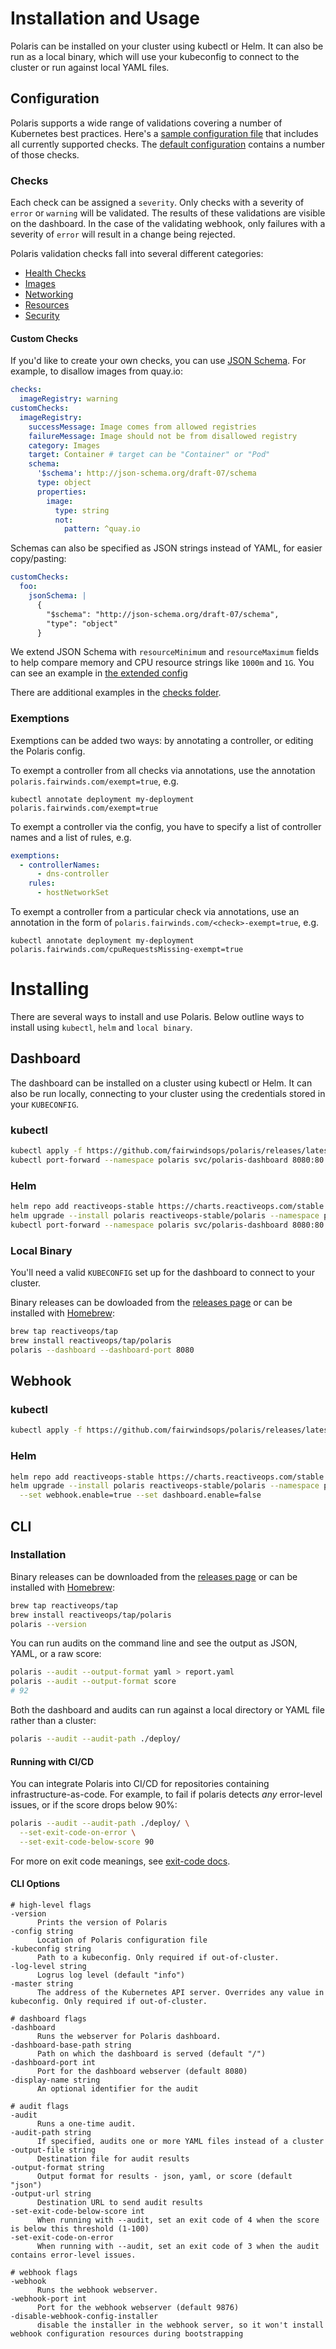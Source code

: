 # Installation and Usage
Polaris can be installed on your cluster using kubectl or Helm. It can also
be run as a local binary, which will use your kubeconfig to connect to the cluster
or run against local YAML files.

## Configuration
Polaris supports a wide range of validations covering a number of Kubernetes best practices.
Here's a [sample configuration file](/examples/config-full.yaml) that includes all currently supported checks.
The [default configuration](/examples/config.yaml) contains a number of those checks.


### Checks
Each check can be assigned a `severity`. Only checks with a severity of `error` or `warning` will be validated. The results of these validations are visible on the dashboard. In the case of the validating webhook, only failures with a severity of `error` will result in a change being rejected.

Polaris validation checks fall into several different categories:

- [Health Checks](check-documentation/health-checks.md)
- [Images](check-documentation/images.md)
- [Networking](check-documentation/networking.md)
- [Resources](check-documentation/resources.md)
- [Security](check-documentation/security.md)

#### Custom Checks
If you'd like to create your own checks, you can use [JSON Schema](https://json-schema.org/). For example,
to disallow images from quay.io:

```yaml
checks:
  imageRegistry: warning
customChecks:
  imageRegistry:
    successMessage: Image comes from allowed registries
    failureMessage: Image should not be from disallowed registry
    category: Images
    target: Container # target can be "Container" or "Pod"
    schema:
      '$schema': http://json-schema.org/draft-07/schema
      type: object
      properties:
        image:
          type: string
          not:
            pattern: ^quay.io
```

Schemas can also be specified as JSON strings instead of YAML, for easier copy/pasting:
```yaml
customChecks:
  foo:
    jsonSchema: |
      {
        "$schema": "http://json-schema.org/draft-07/schema",
        "type": "object"
      }
```

We extend JSON Schema with `resourceMinimum` and `resourceMaximum` fields to help compare memory and CPU resource
strings like `1000m` and `1G`. You can see an example in [the extended config](/examples/config-full.yaml)

There are additional examples in the [checks folder](/checks).

### Exemptions
Exemptions can be added two ways: by annotating a controller, or editing the Polaris config.

To exempt a controller from all checks via annotations, use the annotation `polaris.fairwinds.com/exempt=true`, e.g.
```
kubectl annotate deployment my-deployment polaris.fairwinds.com/exempt=true
```

To exempt a controller via the config, you have to specify a list of controller names and a list of rules, e.g.
```yaml
exemptions:
  - controllerNames:
      - dns-controller
    rules:
      - hostNetworkSet
```

To exempt a controller from a particular check via annotations, use an annotation in the form of `polaris.fairwinds.com/<check>-exempt=true`, e.g.
```
kubectl annotate deployment my-deployment polaris.fairwinds.com/cpuRequestsMissing-exempt=true
```

# Installing
There are several ways to install and use Polaris. Below outline ways to install using `kubectl`, `helm` and `local binary`.

## Dashboard
The dashboard can be installed on a cluster using kubectl or Helm. It can also be run locally,
connecting to your cluster using the credentials stored in your `KUBECONFIG`.

### kubectl
```bash
kubectl apply -f https://github.com/fairwindsops/polaris/releases/latest/download/dashboard.yaml
kubectl port-forward --namespace polaris svc/polaris-dashboard 8080:80
```
### Helm
```bash
helm repo add reactiveops-stable https://charts.reactiveops.com/stable
helm upgrade --install polaris reactiveops-stable/polaris --namespace polaris
kubectl port-forward --namespace polaris svc/polaris-dashboard 8080:80
```

### Local Binary
You'll need a valid `KUBECONFIG` set up for the dashboard to connect to your cluster.

Binary releases can be dowloaded from the [releases page](https://github.com/fairwindsops/polaris/releases)
or can be installed with [Homebrew](https://brew.sh/):
```bash
brew tap reactiveops/tap
brew install reactiveops/tap/polaris
polaris --dashboard --dashboard-port 8080
```

## Webhook
### kubectl
```bash
kubectl apply -f https://github.com/fairwindsops/polaris/releases/latest/download/webhook.yaml
```

### Helm
```bash
helm repo add reactiveops-stable https://charts.reactiveops.com/stable
helm upgrade --install polaris reactiveops-stable/polaris --namespace polaris \
  --set webhook.enable=true --set dashboard.enable=false
```

## CLI
### Installation
Binary releases can be downloaded from the [releases page](https://github.com/fairwindsops/polaris/releases)
or can be installed with [Homebrew](https://brew.sh/):
```bash
brew tap reactiveops/tap
brew install reactiveops/tap/polaris
polaris --version
```

You can run audits on the command line and see the output as JSON, YAML, or a raw score:
```bash
polaris --audit --output-format yaml > report.yaml
polaris --audit --output-format score
# 92
```

Both the dashboard and audits can run against a local directory or YAML file
rather than a cluster:
```bash
polaris --audit --audit-path ./deploy/
```

#### Running with CI/CD
You can integrate Polaris into CI/CD for repositories containing infrastructure-as-code.
For example, to fail if polaris detects *any* error-level issues, or if the score drops below 90%:
```bash
polaris --audit --audit-path ./deploy/ \
  --set-exit-code-on-error \
  --set-exit-code-below-score 90
```

For more on exit code meanings, see [exit-code docs](exit-codes.md).

#### CLI Options

```
# high-level flags
-version
      Prints the version of Polaris
-config string
      Location of Polaris configuration file
-kubeconfig string
      Path to a kubeconfig. Only required if out-of-cluster.
-log-level string
      Logrus log level (default "info")
-master string
      The address of the Kubernetes API server. Overrides any value in kubeconfig. Only required if out-of-cluster.

# dashboard flags
-dashboard
      Runs the webserver for Polaris dashboard.
-dashboard-base-path string
      Path on which the dashboard is served (default "/")
-dashboard-port int
      Port for the dashboard webserver (default 8080)
-display-name string
      An optional identifier for the audit

# audit flags
-audit
      Runs a one-time audit.
-audit-path string
      If specified, audits one or more YAML files instead of a cluster
-output-file string
      Destination file for audit results
-output-format string
      Output format for results - json, yaml, or score (default "json")
-output-url string
      Destination URL to send audit results
-set-exit-code-below-score int
      When running with --audit, set an exit code of 4 when the score is below this threshold (1-100)
-set-exit-code-on-error
      When running with --audit, set an exit code of 3 when the audit contains error-level issues.

# webhook flags
-webhook
      Runs the webhook webserver.
-webhook-port int
      Port for the webhook webserver (default 9876)
-disable-webhook-config-installer
      disable the installer in the webhook server, so it won't install webhook configuration resources during bootstrapping
```

